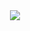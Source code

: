 <div align="center"> <img src="https://metrics.lecoq.io/gj0422?template=classic&config.timezone=Asia%2FShanghai"> </div>
